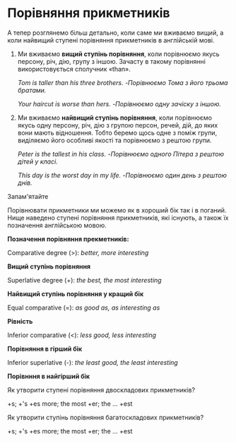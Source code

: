 # Порiвняння прикметникiв

<p>А тепер розглянемо більш детально, коли саме ми вживаємо вищий, а коли найвищий ступені порівняння прикметників в англійській мові.</p>

<ol>
<li>Ми вживаємо <b>вищий ступінь порівняння</b>, коли порівнюємо якусь персону, річ, дію, групу з іншою. Зачасту в такому порівнянні використовується сполучник «than».</li>
<p><i>Tom is taller than his three brothers. -Порівнюємо Тома з його трьома братами.</i></p>
<p><i>Your haircut is worse than hers. -Порівнюємо одну зачіску з іншою.</i></p>
<li>Ми вживаємо <b>найвищий ступінь порівняння</b>, коли порівнюємо якусь одну персону, річ, дію з групою персон, речей, дій, до яких вони мають відношення. Тобто беремо щось одне з поміж групи, виділяємо його особливі якості та порівнюємо з рештою групи.</li>
<p><i>Peter is the tallest in his class. -Порівнюємо одного Пітера з рештою дітей у класі.</i></p>
<p><i>This day is the worst day in my life. -Порівнюємо один день з рештою днів.</i></p>
</ol>

<div class="space">
<div class="alg-wrap">
<span class="alg">Запам'ятайте</span>
<div class="alg-text">
<p>Порівнювати прикметники ми можемо як в хороший бік так і в поганий. Нище наведено ступені порівняння прикметників, які існують, а також їх позначення англійською мовою.</p>
<p><b>Позначення порівняння прекметників:</b></p>
<p><span class="p1">Comparative degree (>)</span>: <i>better, more interesting</i></p>
<p><b>Вищий ступінь порівняння</b></p>
<p><span class="p1">Superlative degree (+)</span>: <i>the best, the most interesting</i></p>
<p><b>Найвищий ступінь порівняння у кращий бік</b></p>
<p><span class="p1">Equal comparative (=)</span>: <i>as good as, as interesting as</i></p>
<p><b>Рівність</b></p>
<p><span class="p1">Inferior comparative (<)</span>: <i>less good, less interesting</i></p>
<p><b>Порівняння в гірший бік</b></p>
<p><span class="p1">Inferior superlative (-)</span>: <i>the least good, the least interesting</i></p>
<p><b>Порівнння в найгірший бік</b></p>
</div>
</div>
</div>

<quiz correctLabel="correct" incorrectLabel="incorrect" checkLabel="check">
    <question text="">
        <p>Як утворити ступені порівняння двоскладових прикметників?</p>
        <answer>+s; +'s</answer>
        <answer>+es</answer>
        <answer>more; the most</answer>
        <answer correct>+er; the ... +est</answer>
    </question>
    <question text="">
        <p>Як утворити ступінь порівняння багатоскладових прикметників?</p>
        <answer>+s; +'s</answer>
        <answer>+es</answer>
        <answer correct>more; the most</answer>
        <answer>+er; the ... +est</answer>
    </question>
</quiz>
